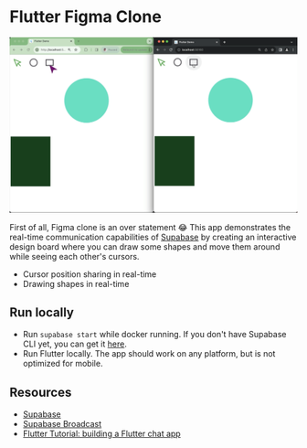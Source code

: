 # Flutter Figma Clone

![Supabase Figma Clone](https://raw.githubusercontent.com/dshukertjr/examples/main/.github/images/design.png 'Supabase Figma Clone')

First of all, Figma clone is an over statement 😂 This app demonstrates the real-time communication capabilities of [Supabase](https://supabase.com) by creating an interactive design board where you can draw some shapes and move them around while seeing each other's cursors.

- Cursor position sharing in real-time
- Drawing shapes in real-time

## Run locally

- Run `supabase start` while docker running. If you don't have Supabase CLI yet, you can get it [here](https://supabase.com/docs/guides/cli/getting-started).
- Run Flutter locally. The app should work on any platform, but is not optimized for mobile.

## Resources

- [Supabase](https://supabase.com/)
- [Supabase Broadcast](https://supabase.com/docs/guides/realtime/broadcast)
- [Flutter Tutorial: building a Flutter chat app](https://supabase.com/blog/flutter-tutorial-building-a-chat-app)
